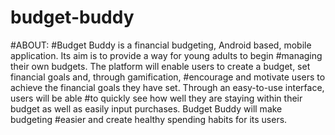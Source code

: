 # budget-buddy

#ABOUT:
#Budget Buddy is a financial budgeting, Android based, mobile application. Its aim is to provide a way for young adults to begin #managing their own budgets. The platform will enable users to create a budget, set financial goals and, through gamification, #encourage and motivate  users to achieve the financial goals they have set. Through an easy-to-use interface, users will be able #to quickly see how well they are staying within their budget as well as easily input purchases. Budget Buddy will make budgeting #easier and create healthy spending habits for its users.
